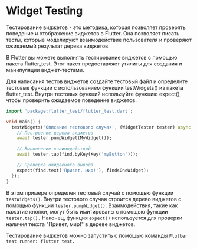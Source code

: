# Widget Testing

Тестирование виджетов - это методика, которая позволяет проверять поведение и отображение виджетов в Flutter. Она позволяет писать тесты, которые моделируют взаимодействие пользователя и проверяют ожидаемый результат дерева виджетов.

В Flutter вы можете выполнять тестирование виджетов с помощью пакета flutter_test. Этот пакет предоставляет утилиты для создания и манипуляции виджет-тестами.

Для написания тестов виджетов создайте тестовый файл и определите тестовые функции с использованием функции testWidgets() из пакета flutter_test. Внутри тестовых функций используйте функцию expect(), чтобы проверить ожидаемое поведение виджетов.
```dart
import 'package:flutter_test/flutter_test.dart';

void main() {
  testWidgets('Описание тестового случая', (WidgetTester tester) async {
    // Построение дерева виджетов
    await tester.pumpWidget(MyWidget());

    // Выполнение взаимодействий
    await tester.tap(find.byKey(Key('myButton')));

    // Проверка ожидаемого вывода
    expect(find.text('Привет, мир!'), findsOneWidget);
  });
}
```
В этом примере определен тестовый случай с помощью функции `testWidgets()`. Внутри тестового случая строится дерево виджетов с помощью функции `tester.pumpWidget()`. Взаимодействия, такие как нажатие кнопки, могут быть имитированы с помощью функции `tester.tap().` Наконец, функция `expect()` используется для проверки наличия текста "Привет, мир!" в дереве виджетов.

Тестирование виджетов можно запустить с помощью команды `Flutter test runner: flutter test.`
